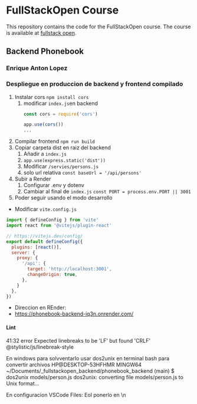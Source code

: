 # FullStackOpen Course
This repository contains the code for the FullStackOpen course. The course is available at [fullstack
open](https://fullstackopen.com/en/).
## Backend Phonebook
### Enrique Anton Lopez

### Despliegue en produccion de backend y frontend compilado
1. Instalar cors `npm install cors` 
   1. modificar `index.js`en backend 
        ````js
        const cors = require('cors')

        app.use(cors())
        ,,,
        ````
2. Compilar frontend `npm run build`
3. Copiar carpeta dist en raiz del backend
   1. Añadir a `index.js`
   2.  `app.use(express.static('dist'))`
   3.  Modificar `/servies/persons.js`
   4. solo url relativa `const baseUrl = '/api/persons'`
4. Subir a Render
   1. Configurar .env y dotenv
   2. Cambiar al final de `index.js` `const PORT = process.env.PORT || 3001`
5. Poder seguir usando el modo desarrollo
- Modificar `vite.config.js`
````js
import { defineConfig } from 'vite'
import react from '@vitejs/plugin-react'

// https://vitejs.dev/config/
export default defineConfig({
  plugins: [react()],
  server: {
    proxy: {
      '/api': {
        target: 'http://localhost:3001',
        changeOrigin: true,
      },
    }
  },
})
````
- Direccion en REnder:
- https://phonebook-backend-iq3n.onrender.com/


#### Lint
  41:32   error  Expected linebreaks to be 'LF' but found 'CRLF'  @stylistic/js/linebreak-style       

  En windows para solvventarlo 
  usar dos2unix en terminal bash para convertir archivos 
HP@DESKTOP-53HFHMR MINGW64 ~/Documents/_fullstackopen_backend/phonebook_backend (main)
$ dos2unix models/person.js 
dos2unix: converting file models/person.js to Unix format...

En configuracion VSCode
Files: Eol ponerlo en \n
